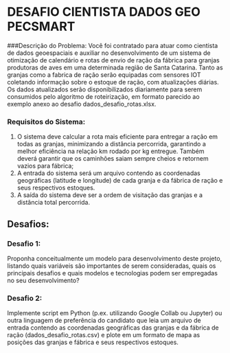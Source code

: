 # DESAFIO CIENTISTA DADOS GEO PECSMART

###Descrição do Problema:
Você foi contratado para atuar como cientista de dados geoespaciais e auxiliar no desenvolvimento de um sistema de otimização de calendário e rotas de envio de ração da fábrica para granjas produtoras de aves em uma determinada região de Santa Catarina. Tanto as granjas como a fabrica de ração serão equipadas com sensores IOT coletando informação sobre o estoque de ração, com atualizações diárias. Os dados atualizados serão disponibilizados diariamente para serem consumidos pelo algoritmo de roteirização, em formato parecido ao exemplo anexo ao desafio dados_desafio_rotas.xlsx.

### Requisitos do Sistema:
1. O sistema deve calcular a rota mais eficiente para entregar a ração em todas as granjas, minimizando a distância percorrida, garantindo a melhor eficiência na relação km rodado por kg entregue. Também deverá garantir que os caminhões saiam sempre cheios e retornem vazios para fábrica;
2. A entrada do sistema será um arquivo contendo as coordenadas geográficas (latitude e longitude) de cada granja e da fábrica de ração e seus respectivos estoques.
3. A saída do sistema deve ser a ordem de visitação das granjas e a distância total percorrida.

## Desafios:

### Desafio 1:
Proponha conceitualmente um modelo para desenvolvimento deste projeto, listando quais variáveis são importantes de serem consideradas, quais os principais desafios e quais modelos e tecnologias podem ser empregadas no seu desenvolvimento?

### Desafio 2:
Implemente script em Python (p.ex. utilizando Google Collab ou Jupyter) ou outra linguagem de preferência do candidato que leia um arquivo de entrada contendo as coordenadas geográficas das granjas e da fábrica de ração (dados_desafio_rotas.csv) e plote em um formato de mapa as posições das granjas e fábrica e seus respectivos estoques.
